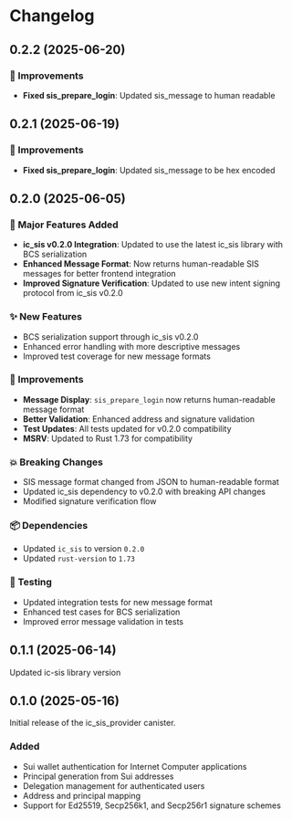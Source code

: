 # Changelog

## 0.2.2 (2025-06-20)

### 🔧 Improvements
- **Fixed sis_prepare_login**: Updated sis_message to human readable

## 0.2.1 (2025-06-19)

### 🔧 Improvements
- **Fixed sis_prepare_login**: Updated sis_message to be hex encoded

## 0.2.0 (2025-06-05)

### 🚀 Major Features Added
- **ic_sis v0.2.0 Integration**: Updated to use the latest ic_sis library with BCS serialization
- **Enhanced Message Format**: Now returns human-readable SIS messages for better frontend integration
- **Improved Signature Verification**: Updated to use new intent signing protocol from ic_sis v0.2.0

### ✨ New Features
- BCS serialization support through ic_sis v0.2.0
- Enhanced error handling with more descriptive messages
- Improved test coverage for new message formats

### 🔧 Improvements
- **Message Display**: `sis_prepare_login` now returns human-readable message format
- **Better Validation**: Enhanced address and signature validation
- **Test Updates**: All tests updated for v0.2.0 compatibility
- **MSRV**: Updated to Rust 1.73 for compatibility

### 💥 Breaking Changes
- SIS message format changed from JSON to human-readable format
- Updated ic_sis dependency to v0.2.0 with breaking API changes
- Modified signature verification flow

### 📦 Dependencies
- Updated `ic_sis` to version `0.2.0`
- Updated `rust-version` to `1.73`

### 🧪 Testing
- Updated integration tests for new message format
- Enhanced test cases for BCS serialization
- Improved error message validation in tests

## 0.1.1 (2025-06-14)

Updated ic-sis library version

## 0.1.0 (2025-05-16)

Initial release of the ic_sis_provider canister.

### Added
- Sui wallet authentication for Internet Computer applications
- Principal generation from Sui addresses
- Delegation management for authenticated users
- Address and principal mapping
- Support for Ed25519, Secp256k1, and Secp256r1 signature schemes